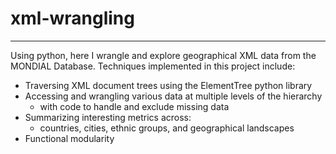 # xml-wrangling
***
Using python, here I wrangle and explore geographical XML data from the MONDIAL Database. Techniques implemented in this project include:
+ Traversing XML document trees using the ElementTree python library
+ Accessing and wrangling various data at multiple levels of the hierarchy
  + with code to handle and exclude missing data
+ Summarizing interesting metrics across:
  + countries, cities, ethnic groups, and geographical landscapes
+ Functional modularity
